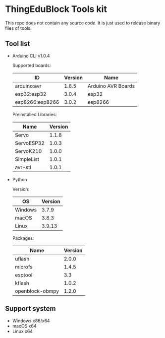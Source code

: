 # ThingEduBlock Tools kit

This repo does not contain any source code. It is just used to release binary files of tools.

## Tool list

- Arduino CLI v1.0.4

    Supported boards:

    | ID              | Version | Name                     |
    | --------------- | ------- | ------------------------ |
    | arduino:avr     | 1.8.5   | Arduino AVR Boards       |
    | esp32:esp32     | 3.0.4   | esp32                    |
    | esp8266:esp8266 | 3.0.2   | esp8266                  |

    Preinstalled Libraries:

    | Name       | Version |
    | ---------- | ------- |
    | Servo      | 1.1.8   |
    | ServoESP32 | 1.0.3   |
    | ServoK210  | 1.0.0   |
    | SimpleList | 1.0.1   |
    | avr-stl    | 1.0.1   |

- Python

    Version:

    | OS      | Version |
    | ------- | ------- |
    | Windows | 3.7.9   |
    | macOS   | 3.8.3   |
    | Linux   | 3.9.13  |

    Packages:

    | Name            | Version |
    | --------------- | ------- |
    | uflash          | 2.0.0   |
    | microfs         | 1.4.5   |
    | esptool         | 3.3     |
    | kflash          | 1.0.2   |
    | openblock-obmpy | 1.2.0   |

## Support system

- Windows x86/x64
- macOS x64
- Linux x64
